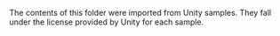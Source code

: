 The contents of this folder were imported from Unity samples. They fall under
the license provided by Unity for each sample.
